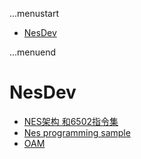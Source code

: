 ...menustart

 - [NesDev](#ab0748bdfbd23a354ccb0b1bd5ce56b6)

...menuend


<h2 id="ab0748bdfbd23a354ccb0b1bd5ce56b6"></h2>

# NesDev

 - [NES架构 和6502指令集](https://github.com/mebusy/notes/blob/master/dev_notes/6502.md)
 - [Nes programming sample](https://github.com/mebusy/notes/blob/master/dev_notes/6502_programming.md)
 - [OAM](https://github.com/mebusy/notes/blob/master/dev_notes/nes_OAM.md)



